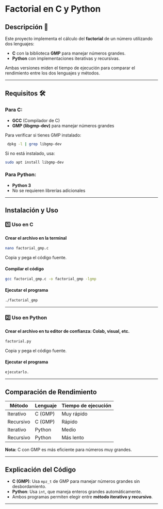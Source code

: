 # Factorial en C y Python

## Descripción 📌
Este proyecto implementa el cálculo del **factorial** de un número utilizando dos lenguajes:
- **C** con la biblioteca **GMP** para manejar números grandes.
- **Python** con implementaciones iterativas y recursivas.

Ambas versiones miden el tiempo de ejecución para comparar el rendimiento entre los dos lenguajes y métodos.

---

## Requisitos 🛠️
### Para C:
- **GCC** (Compilador de C)
- **GMP (libgmp-dev)** para manejar números grandes

Para verificar si tienes GMP instalado:
```bash
 dpkg -l | grep libgmp-dev
```
Si no está instalado, usa:
```bash
sudo apt install libgmp-dev
```

### Para Python:
- **Python 3**
- No se requieren librerías adicionales

---

## Instalación y Uso 
### 1️⃣  Uso en C
#### Crear el archivo en la terminal
```bash
nano factorial_gmp.c
```
Copia y pega el código fuente.

#### Compilar el código
```bash
gcc factorial_gmp.c -o factorial_gmp -lgmp
```

#### Ejecutar el programa
```bash
./factorial_gmp
```

---

### 2️⃣ Uso en Python
#### Crear el archivo en tu editor de confianza: Colab, visual, etc.
```bash
factorial.py
```
Copia y pega el código fuente.

#### Ejecutar el programa
```bash
ejecutarlo.
```

---

## Comparación de Rendimiento 
| Método  | Lenguaje | Tiempo de ejecución |
|---------|---------|---------------------|
| Iterativo | C (GMP) | Muy rápido  |
| Recursivo | C (GMP) | Rápido  |
| Iterativo | Python | Medio  |
| Recursivo | Python | Más lento  |

 **Nota:** C con GMP es más eficiente para números muy grandes.

---

## Explicación del Código 
- **C (GMP)**: Usa `mpz_t` de GMP para manejar números grandes sin desbordamiento.
- **Python**: Usa `int`, que maneja enteros grandes automáticamente.
- Ambos programas permiten elegir entre **método iterativo y recursivo**.

---


